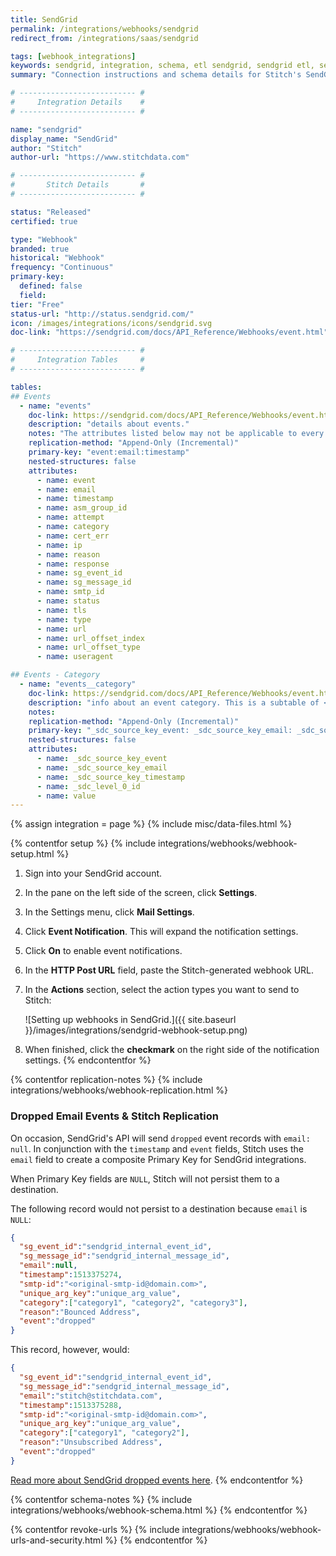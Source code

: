 ```yaml
---
title: SendGrid
permalink: /integrations/webhooks/sendgrid
redirect_from: /integrations/saas/sendgrid

tags: [webhook_integrations]
keywords: sendgrid, integration, schema, etl sendgrid, sendgrid etl, sendgrid schema
summary: "Connection instructions and schema details for Stitch's SendGrid integration."

# -------------------------- #
#     Integration Details    #
# -------------------------- #

name: "sendgrid"
display_name: "SendGrid"
author: "Stitch"
author-url: "https://www.stitchdata.com"

# -------------------------- #
#       Stitch Details       #
# -------------------------- #

status: "Released"
certified: true

type: "Webhook"
branded: true
historical: "Webhook"
frequency: "Continuous"
primary-key:
  defined: false
  field: 
tier: "Free"
status-url: "http://status.sendgrid.com/"
icon: /images/integrations/icons/sendgrid.svg
doc-link: "https://sendgrid.com/docs/API_Reference/Webhooks/event.html"

# -------------------------- #
#     Integration Tables     #
# -------------------------- #

tables:
## Events
  - name: "events"
    doc-link: https://sendgrid.com/docs/API_Reference/Webhooks/event.html#-Event-Types
    description: "details about events."
    notes: "The attributes listed below may not be applicable to every single event type - because of this, you may see some rows that have <code>NULL</code> values."
    replication-method: "Append-Only (Incremental)"
    primary-key: "event:email:timestamp"
    nested-structures: false
    attributes:
      - name: event
      - name: email
      - name: timestamp
      - name: asm_group_id
      - name: attempt
      - name: category
      - name: cert_err
      - name: ip
      - name: reason
      - name: response
      - name: sg_event_id
      - name: sg_message_id
      - name: smtp_id
      - name: status
      - name: tls
      - name: type
      - name: url
      - name: url_offset_index
      - name: url_offset_type
      - name: useragent

## Events - Category
  - name: "events__category"
    doc-link: https://sendgrid.com/docs/API_Reference/Webhooks/event.html#-Event-Types
    description: "info about an event category. This is a subtable of <code>events</code>."
    notes: 
    replication-method: "Append-Only (Incremental)"
    primary-key: "_sdc_source_key_event: _sdc_source_key_email: _sdc_source_key_timestamp: _sdc_level_0_id"
    nested-structures: false
    attributes:
      - name: _sdc_source_key_event
      - name: _sdc_source_key_email
      - name: _sdc_source_key_timestamp
      - name: _sdc_level_0_id
      - name: value
---
```

{% assign integration = page %}
{% include misc/data-files.html %}

{% contentfor setup %}
{% include integrations/webhooks/webhook-setup.html %}

1. Sign into your SendGrid account.
2. In the pane on the left side of the screen, click **Settings**.
3. In the Settings menu, click **Mail Settings**.
4. Click **Event Notification**. This will expand the notification settings.
5. Click **On** to enable event notifications.
6. In the **HTTP Post URL** field, paste the Stitch-generated webhook URL.
7. In the **Actions** section, select the action types you want to send to Stitch:

   ![Setting up webhooks in SendGrid.]({{ site.baseurl }}/images/integrations/sendgrid-webhook-setup.png)

8. When finished, click the **checkmark** on the right side of the notification settings.
{% endcontentfor %}


{% contentfor replication-notes %}
{% include integrations/webhooks/webhook-replication.html %}

### Dropped Email Events & Stitch Replication

On occasion, SendGrid's API will send `dropped` event records with `email: null`. In conjunction with the `timestamp` and `event` fields, Stitch uses the `email` field to create a composite Primary Key for SendGrid integrations. 

When Primary Key fields are `NULL`, Stitch will not persist them to a destination.

The following record would not persist to a destination because `email` is `NULL`:

```json
{
  "sg_event_id":"sendgrid_internal_event_id",
  "sg_message_id":"sendgrid_internal_message_id",
  "email":null,
  "timestamp":1513375274,
  "smtp-id":"<original-smtp-id@domain.com>",
  "unique_arg_key":"unique_arg_value",
  "category":["category1", "category2", "category3"],
  "reason":"Bounced Address",
  "event":"dropped"
}
```

This record, however, would:

```json
{
  "sg_event_id":"sendgrid_internal_event_id",
  "sg_message_id":"sendgrid_internal_message_id",
  "email":"stitch@stitchdata.com",
  "timestamp":1513375288,
  "smtp-id":"<original-smtp-id@domain.com>",
  "unique_arg_key":"unique_arg_value",
  "category":["category1", "category2"],
  "reason":"Unsubscribed Address",
  "event":"dropped"
}
```

[Read more about SendGrid dropped events here](https://sendgrid.com/docs/Classroom/Deliver/Undeliverable_Email/my_emails_are_being_dropped.html).
{% endcontentfor %}



{% contentfor schema-notes %}
{% include integrations/webhooks/webhook-schema.html %}
{% endcontentfor %}



{% contentfor revoke-urls %}
{% include integrations/webhooks/webhook-urls-and-security.html %}
{% endcontentfor %}